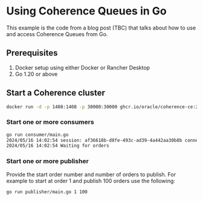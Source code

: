 # Using Coherence Queues in Go

This example is the code from a blog post (TBC) that talks about how to use and
access Coherence Queues from  Go.

## Prerequisites

1. Docker setup using either Docker or Rancher Desktop
2. Go 1.20 or above

## Start a Coherence cluster

```bash
docker run -d -p 1408:1408 -p 30000:30000 ghcr.io/oracle/coherence-ce:24.03
```

### Start one or more consumers

```bash
go run consumer/main.go 
2024/05/16 14:02:54 session: af36618b-d8fe-493c-ad39-4a442aa30b8b connected to address localhost:1408
2024/05/16 14:02:54 Waiting for orders
```

### Start one or more publisher

Provide the start order number and number of orders to publish. 
For example to start at order 1 and publish 100 orders use the following:

```bash
go run publisher/main.go 1 100
```